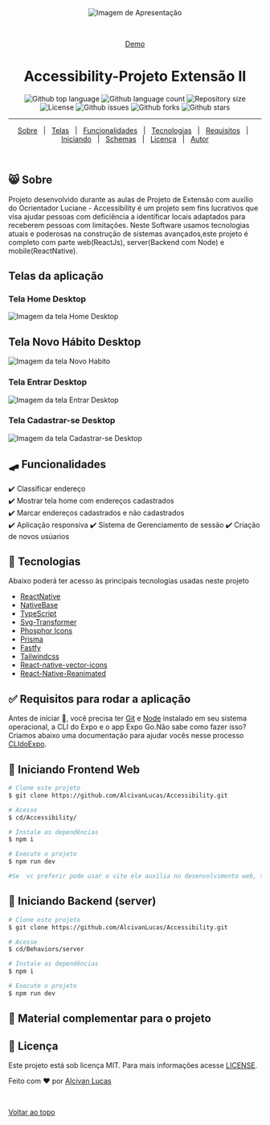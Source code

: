<div align="center" id="top">
  <img src="./.github/Cover.png" alt="Imagem de Apresentação" />

  &#xa0;


  <a href="acessivel.vercel.app">Demo</a>
</div>

<h1 align="center">Accessibility-Projeto Extensão II</h1>

<p align="center">
  <img alt="Github top language" src="https://img.shields.io/github/languages/top/juniorvilas/nlw-setup?color=56BEB8">

  <img alt="Github language count" src="https://img.shields.io/github/languages/count/juniorvilas/nlw-setup?color=56BEB8">

  <img alt="Repository size" src="https://img.shields.io/github/repo-size/juniorvilas/nlw-setup?color=56BEB8">

  <img alt="License" src="https://img.shields.io/github/license/juniorvilas/nlw-setup?color=56BEB8">

  <img alt="Github issues" src="https://img.shields.io/github/issues/juniorvilas/nlw-setup?color=56BEB8" />

  <img alt="Github forks" src="https://img.shields.io/github/forks/juniorvilas/nlw-setup?color=56BEB8" />

  <img alt="Github stars" src="https://img.shields.io/github/stars/juniorvilas/nlw-setup?color=56BEB8" />
</p>


<hr>

<p align="center">
  <a href="#-sobre">Sobre</a> &#xa0; | &#xa0;
  <a href="#telas-da-aplicação">Telas</a> &#xa0; | &#xa0;
  <a href="#skateboard-funcionalidades">Funcionalidades</a> &#xa0; | &#xa0;
  <a href="#rocket-tecnologias">Tecnologias</a> &#xa0; | &#xa0;
  <a href="#white_check_mark-requisitos-para-rodar-a-aplicação">Requisitos</a> &#xa0; | &#xa0;
  <a href="#checkered_flag-iniciando">Iniciando</a> &#xa0; | &#xa0;
  <a href="#-configurações-adicionais-ao-projeto">Schemas</a> &#xa0; | &#xa0;
  <a href="#memo-licença">Licença</a> &#xa0; | &#xa0;
  <a href="https://github.com/juniorvilas" target="_blank">Autor</a>
</p>

<br>

## 😸 Sobre ##

Projeto desenvolvido durante as aulas de Projeto de Extensão com auxílio do Ocrientador Luciane - Accessibility é um projeto sem fins lucrativos que visa ajudar pessoas com deficiência a identificar locais adaptados para receberem pessoas com limitações.
Neste Software usamos tecnologias atuais e poderosas na construção de sistemas avançados,este projeto é completo com parte web(ReactJs), server(Backend com Node) e mobile(ReactNative).

## Telas da aplicação

### Tela Home Desktop ##

<img src="./.github/Home" alt="Imagem da tela Home Desktop" />

## Tela Novo Hábito Desktop ##

<img src="./.github/NewHabit" alt="Imagem da tela Novo Habito" />

### Tela Entrar Desktop ##

<img src="./.github/Entrar" alt="Imagem da tela Entrar Desktop" />

### Tela Cadastrar-se Desktop ##

<img src="./.github/Cadastrar-se" alt="Imagem da tela Cadastrar-se Desktop" />


## :skateboard: Funcionalidades ##

:heavy_check_mark: Classificar endereço\
:heavy_check_mark: Mostrar tela home com endereços cadastrados\
:heavy_check_mark: Marcar endereços cadastrados e não cadastrados\
:heavy_check_mark: Aplicação responsiva
:heavy_check_mark: Sistema de Gerenciamento de sessão 
:heavy_check_mark: Criação de novos usúarios

## :rocket: Tecnologias ##

Abaixo poderá ter acesso às principais tecnologias usadas neste projeto

- [ReactNative](https://reactnative.dev/)
- [NativeBase](https://nativebase.io/)
- [TypeScript](https://www.typescriptlang.org/)
- [Svg-Transformer](https://github.com/kristerkari/react-native-svg-transformer)
- [Phosphor Icons](https://github.com/duongdev/phosphor-react-native)
- [Prisma](https://www.prisma.io/)
- [Fastfy](https://www.fastify.io/)
- [Tailwindcss](https://tailwindcss.com/)
- [React-native-vector-icons](https://oblador.github.io/react-native-vector-icons/)
- [React-Native-Reanimated](https://docs.swmansion.com/react-native-reanimated/)



## :white_check_mark: Requisitos para rodar a aplicação ##

Antes de iniciar :checkered_flag:, você precisa ter [Git](https://git-scm.com) e [Node](https://nodejs.org/en/) instalado em seu sistema operacional, a CLI do Expo e o app Expo Go.Não sabe como fazer isso? Criamos abaixo uma documentação para ajudar vocês nesse processo [CLIdoExpo](https://efficient-sloth-d85.notion.site/Instalando-Expo-a4042eaea57d40fabeeaa2e462424ff0).


## :checkered_flag: Iniciando Frontend Web  ##

```bash
# Clone este projeto
$ git clone https://github.com/AlcivanLucas/Accessibility.git

# Acesse
$ cd/Accessibility/

# Instale as dependências
$ npm i

# Execute o projeto
$ npm run dev

#Se  vc preferir pode usar o vite ele auxilia no desenvolvimento web, só que vc teria que usar o vite ao invés do NPM,
```

## :checkered_flag: Iniciando Backend (server)  ##

```bash
# Clone este projeto
$ git clone https://github.com/AlcivanLucas/Accessibility.git

# Acesse
$ cd/Behaviors/server

# Instale as dependências
$ npm i

# Execute o projeto
$ npm run dev


```



## 📡 Material complementar para o projeto ##


## :memo: Licença ##

Este projeto está sob licença MIT. Para mais informações acesse [LICENSE]().

Feito com :heart: por <a href="https://github.com/AlcivanLucas" target="_blank">Alcivan Lucas</a>

&#xa0;

<a href="#top">Voltar ao topo</a>
